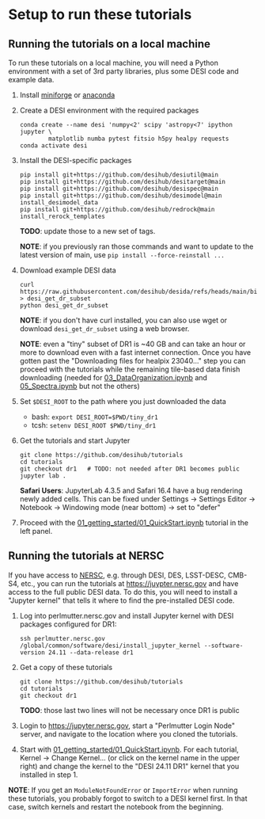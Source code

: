 # Setup to run these tutorials

## Running the tutorials on a local machine

To run these tutorials on a local machine, you will need a Python environment
with a set of 3rd party libraries, plus some DESI code and example data.

1. Install [miniforge](https://conda-forge.org/download/) or
   [anaconda](https://www.anaconda.com/download)

2. Create a DESI environment with the required packages

    ```
    conda create --name desi 'numpy<2' scipy 'astropy<7' ipython jupyter \
            matplotlib numba pytest fitsio h5py healpy requests
    conda activate desi
    ```

3. Install the DESI-specific packages

    ```
    pip install git+https://github.com/desihub/desiutil@main
    pip install git+https://github.com/desihub/desitarget@main
    pip install git+https://github.com/desihub/desispec@main
    pip install git+https://github.com/desihub/desimodel@main
    install_desimodel_data
    pip install git+https://github.com/desihub/redrock@main
    install_rerock_templates
    ```
    **TODO**: update those to a new set of tags.

    **NOTE**: if you previously ran those commands and want to update to the latest version of main,
    use `pip install --force-reinstall ...`

4. Download example DESI data

    ```
    curl https://raw.githubusercontent.com/desihub/desida/refs/heads/main/bin/desi_get_dr_subset > desi_get_dr_subset
    python desi_get_dr_subset
    ```

    **NOTE**: if you don't have curl installed, you can also use wget or download `desi_get_dr_subset` using a web browser.

    **NOTE**: even a "tiny" subset of DR1 is ~40 GB and can take an hour or more to download
    even with a fast internet connection.  Once you have gotten past the
    "Downloading files for healpix 23040..." step you can proceed with the tutorials
    while the remaining tile-based data finish downloading
    (needed for [03_DataOrganization.ipynb](03_DataOrganization.ipynb) and [05_Spectra.ipynb](05_Spectra.ipynb)
    but not the others)

5. Set `$DESI_ROOT` to the path where you just downloaded the data

    * bash: `export DESI_ROOT=$PWD/tiny_dr1`
    * tcsh: `setenv DESI_ROOT $PWD/tiny_dr1`

6. Get the tutorials and start Jupyter

    ```
    git clone https://github.com/desihub/tutorials
    cd tutorials
    git checkout dr1   # TODO: not needed after DR1 becomes public
    jupyter lab .
    ```

    **Safari Users**: JupyterLab 4.3.5 and Safari 16.4 have a bug rendering newly added cells.
    This can be fixed under Settings -> Settings Editor -> Notebook -> Windowing mode
    (near bottom) -> set to "defer"

7. Proceed with the [01_getting_started/01_QuickStart.ipynb](01_QuickStart.ipynb) tutorial in the left panel.


## Running the tutorials at NERSC

If you have access to [NERSC](https://nersc.gov), e.g. through DESI, DES, LSST-DESC, CMB-S4, etc.,
you can run the tutorials at https://juypter.nersc.gov and have access to the full public DESI data.
To do this, you will need to install a "Jupyter kernel" that tells it where to find the pre-installed
DESI code.

1. Log into perlmutter.nersc.gov and install Jupyter kernel with DESI packages configured for DR1:

    ```
    ssh perlmutter.nersc.gov
    /global/common/software/desi/install_jupyter_kernel --software-version 24.11 --data-release dr1
    ```

2. Get a copy of these tutorials
    ```
    git clone https://github.com/desihub/tutorials
    cd tutorials
    git checkout dr1
    ```
    **TODO**: those last two lines will not be necessary once DR1 is public

3. Login to https://jupyter.nersc.gov, start a "Perlmutter Login Node" server,
   and navigate to the location where you cloned the tutorials.

4. Start with [01_getting_started/01_QuickStart.ipynb](01_QuickStart.ipynb).
   For each tutorial, Kernel -> Change Kernel... (or click on the kernel name
   in the upper right) and change the kernel to the "DESI 24.11 DR1" kernel
   that you installed in step 1.

**NOTE**: If you get an `ModuleNotFoundError` or `ImportError` when running these
tutorials, you probably forgot to switch to a DESI kernel first.
In that case, switch kernels and restart the notebook from the beginning.


